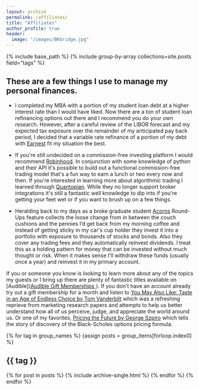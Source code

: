 ```yaml
---
layout: archive
permalink: /affiliates/
title: "Affiliates"
author_profile: true
header:
  image: "/images/BKbridge.jpg"
---
```


{% include base_path %}
{% include group-by-array collections=site.posts field="tags" %}

## These are a few things I use to manage my personal finances.
+ I completed my MBA with a portion of my student loan debt at a higher interest rate than I would have liked. Now there are a ton of student loan refinancing options out there and I recommend you do your own research. However, after a careful review of the LIBOR forecast and my expected tax exposure over the remainder of my anticipated pay back period, I decided that a variable rate refinance of a portion of my debt with [Earnest](https://www.earnest.com/invite/harley93) fit my situation the best.

+ If you're still undecided on a commission-free investing platform I would recommend [Robinhood](https://join.robinhood.com/harleyr33). In conjunction with some knowledge of python and their API it's possible to build out a functional commission-free trading model that's a fun way to earn a lunch or two every now and then. If you're interested in learning more about algorithmic trading I learned through [Quantopian](https://www.quantopian.com/tutorials/getting-started). While they no longer support broker integrations it's still a fantastic well knowledge to dip into if you're getting your feet wet or if you want to brush up on a few things.

+ Heralding back to my days as a broke graduate student [Acorns](https://acorns.com/invite/C4D9AQ) Round-Ups feature collects the loose change from in between the couch cushions and the pennies I’d get back from my morning coffee and instead of getting sticky in my car's cup holder they invest it into a portfolio with exposure to thousands of stocks and bonds. Also they cover any trading fees and they automatically reinvest dividends. I treat this as a holding pattern for money that can be invested without much thought or risk. When it makes sense I'll withdraw these funds (usually once a year) and reinvest it in my primary account.


If you or someone you know is looking to learn more about any of the topics my guests or I bring up there are plenty of fantastic titles available on [Audible](<a target="_blank" href="https://www.amazon.com/hz/audible/gift-membership-detail?ref_=assoc_tag_ph_1524210806852&_encoding=UTF8&camp=1789&creative=9325&linkCode=pf4&tag=hrockhill3g0c-20&linkId=00c1f0b6b9dd29a8138ab3d56aa35031">Audible Gift Memberships </a><img src="//ir-na.amazon-adsystem.com/e/ir?t=hrockhill3g0c-20&l=pf4&o=1" width="1" height="1" border="0" alt="" style="border:none !important; margin:0px !important;" />). If you don't have an account already try out a gift membership for a month and listen to [You May Also Like: Taste in an Age of Endless Choice by Tom Vanderbilt](https://www.audible.com/pd/You-May-Also-Like-Audiobook/B01CROB488?pf_rd_p=6a5ce8e4-798e-4a64-8bc5-71dcf66d673f&pf_rd_r=SRBP2D4CY5F3FBAD21KD&ref=a_lib_c4_libItem_B01CROB488) which was a refreshing reprieve from marketing research papers and attempts to help us better understand how all of us perceive, judge, and appreciate the world around us. Or one of my favorites, [Pricing the Future by George Szpiro](https://www.audible.com/pd/Pricing-the-Future-Audiobook/B006FKAUB8?pf_rd_p=6a5ce8e4-798e-4a64-8bc5-71dcf66d673f&pf_rd_r=3YA2KCV5Y0HZ5EF8XX4Q&ref=a_lib_c4_libItem_B006FKAUB8) which tells the story of discovery of the Black-Scholes options pricing formula.

{% for tag in group_names %}
    {assign posts = group_items[forloop.index0] %}
    <h2 id="{{ tag | slugify }}" class="archive_subtitle">{{ tag }}</h2>
    {% for post in posts %}
        {% include archive-single.html %}
    {% endfor %}
{% endfor %}
